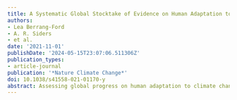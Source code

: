 ```yaml
---
title: A Systematic Global Stocktake of Evidence on Human Adaptation to Climate Change
authors:
- Lea Berrang-Ford
- A. R. Siders
- et al.
date: '2021-11-01'
publishDate: '2024-05-15T23:07:06.511306Z'
publication_types:
- article-journal
publication: '*Nature Climate Change*'
doi: 10.1038/s41558-021-01170-y
abstract: Assessing global progress on human adaptation to climate change is an urgent priority. Although the literature on adaptation to climate change is rapidly expanding, little is known about the actual extent of implementation. We systematically screened >48,000 articles using machine learning methods and a global network of 126 researchers. Our synthesis of the resulting 1,682 articles presents a systematic and comprehensive global stocktake of implemented human adaptation to climate change. Documented adaptations were largely fragmented, local and incremental, with limited evidence of transformational adaptation and negligible evidence of risk reduction outcomes. We identify eight priorities for global adaptation research`:` assess the effectiveness of adaptation responses, enhance the understanding of limits to adaptation, enable individuals and civil society to adapt, include missing places, scholars and scholarship, understand private sector responses, improve methods for synthesizing different forms of evidence, assess the adaptation at different temperature thresholds, and improve the inclusion of timescale and the dynamics of responses.
---
```

